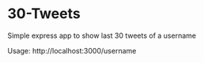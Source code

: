 30-Tweets
=========

Simple express app to show last 30 tweets of a username

Usage: http://localhost:3000/username